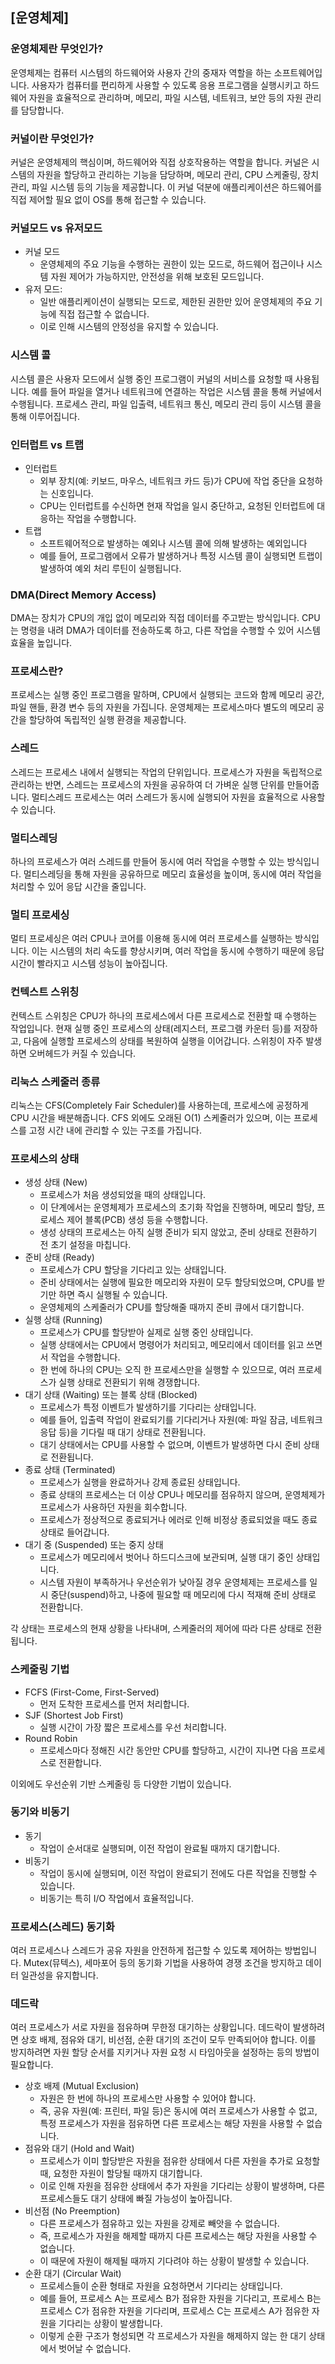 ## [운영체제]

### 운영체제란 무엇인가?
운영체제는 컴퓨터 시스템의 하드웨어와 사용자 간의 중재자 역할을 하는 소프트웨어입니다.
사용자가 컴퓨터를 편리하게 사용할 수 있도록 응용 프로그램을 실행시키고 하드웨어 자원을 효율적으로 관리하며, 메모리, 파일 시스템, 네트워크, 보안 등의 자원 관리를 담당합니다.


### 커널이란 무엇인가?
커널은 운영체제의 핵심이며, 하드웨어와 직접 상호작용하는 역할을 합니다.
커널은 시스템의 자원을 할당하고 관리하는 기능을 담당하며, 메모리 관리, CPU 스케줄링, 장치 관리, 파일 시스템 등의 기능을 제공합니다.
이 커널 덕분에 애플리케이션은 하드웨어를 직접 제어할 필요 없이 OS를 통해 접근할 수 있습니다.


### 커널모드 vs 유저모드
- 커널 모드
  - 운영체제의 주요 기능을 수행하는 권한이 있는 모드로, 하드웨어 접근이나 시스템 자원 제어가 가능하지만, 안전성을 위해 보호된 모드입니다.
- 유저 모드:
  - 일반 애플리케이션이 실행되는 모드로, 제한된 권한만 있어 운영체제의 주요 기능에 직접 접근할 수 없습니다. 
  - 이로 인해 시스템의 안정성을 유지할 수 있습니다.


### 시스템 콜
시스템 콜은 사용자 모드에서 실행 중인 프로그램이 커널의 서비스를 요청할 때 사용됩니다.
예를 들어 파일을 열거나 네트워크에 연결하는 작업은 시스템 콜을 통해 커널에서 수행됩니다.
프로세스 관리, 파일 입출력, 네트워크 통신, 메모리 관리 등이 시스템 콜을 통해 이루어집니다.


### 인터럽트 vs 트랩
- 인터럽트
  - 외부 장치(예: 키보드, 마우스, 네트워크 카드 등)가 CPU에 작업 중단을 요청하는 신호입니다.
  - CPU는 인터럽트를 수신하면 현재 작업을 일시 중단하고, 요청된 인터럽트에 대응하는 작업을 수행합니다.
- 트랩
  - 소프트웨어적으로 발생하는 예외나 시스템 콜에 의해 발생하는 예외입니다
  - 예를 들어, 프로그램에서 오류가 발생하거나 특정 시스템 콜이 실행되면 트랩이 발생하여 예외 처리 루틴이 실행됩니다.


### DMA(Direct Memory Access)
DMA는 장치가 CPU의 개입 없이 메모리와 직접 데이터를 주고받는 방식입니다.
CPU는 명령을 내려 DMA가 데이터를 전송하도록 하고, 다른 작업을 수행할 수 있어 시스템 효율을 높입니다.


### 프로세스란?
프로세스는 실행 중인 프로그램을 말하며, CPU에서 실행되는 코드와 함께 메모리 공간, 파일 핸들, 환경 변수 등의 자원을 가집니다.
운영체제는 프로세스마다 별도의 메모리 공간을 할당하여 독립적인 실행 환경을 제공합니다.


### 스레드
스레드는 프로세스 내에서 실행되는 작업의 단위입니다.
프로세스가 자원을 독립적으로 관리하는 반면, 스레드는 프로세스의 자원을 공유하여 더 가벼운 실행 단위를 만들어줍니다.
멀티스레드 프로세스는 여러 스레드가 동시에 실행되어 자원을 효율적으로 사용할 수 있습니다.


### 멀티스레딩
하나의 프로세스가 여러 스레드를 만들어 동시에 여러 작업을 수행할 수 있는 방식입니다.
멀티스레딩을 통해 자원을 공유하므로 메모리 효율성을 높이며, 동시에 여러 작업을 처리할 수 있어 응답 시간을 줄입니다.


### 멀티 프로세싱
멀티 프로세싱은 여러 CPU나 코어를 이용해 동시에 여러 프로세스를 실행하는 방식입니다.
이는 시스템의 처리 속도를 향상시키며, 여러 작업을 동시에 수행하기 때문에 응답 시간이 빨라지고 시스템 성능이 높아집니다.


### 컨텍스트 스위칭
컨텍스트 스위칭은 CPU가 하나의 프로세스에서 다른 프로세스로 전환할 때 수행하는 작업입니다.
현재 실행 중인 프로세스의 상태(레지스터, 프로그램 카운터 등)를 저장하고, 다음에 실행할 프로세스의 상태를 복원하여 실행을 이어갑니다.
스위칭이 자주 발생하면 오버헤드가 커질 수 있습니다.


### 리눅스 스케줄러 종류
리눅스는 CFS(Completely Fair Scheduler)를 사용하는데, 프로세스에 공정하게 CPU 시간을 배분해줍니다.
CFS 외에도 오래된 O(1) 스케줄러가 있으며, 이는 프로세스를 고정 시간 내에 관리할 수 있는 구조를 가집니다.


### 프로세스의 상태
- 생성 상태 (New)
  - 프로세스가 처음 생성되었을 때의 상태입니다.
  - 이 단계에서는 운영체제가 프로세스의 초기화 작업을 진행하며, 메모리 할당, 프로세스 제어 블록(PCB) 생성 등을 수행합니다.
  - 생성 상태의 프로세스는 아직 실행 준비가 되지 않았고, 준비 상태로 전환하기 전 초기 설정을 마칩니다.
- 준비 상태 (Ready) 
  - 프로세스가 CPU 할당을 기다리고 있는 상태입니다.
  - 준비 상태에서는 실행에 필요한 메모리와 자원이 모두 할당되었으며, CPU를 받기만 하면 즉시 실행될 수 있습니다.
  - 운영체제의 스케줄러가 CPU를 할당해줄 때까지 준비 큐에서 대기합니다. 
- 실행 상태 (Running) 
  - 프로세스가 CPU를 할당받아 실제로 실행 중인 상태입니다.
  - 실행 상태에서는 CPU에서 명령어가 처리되고, 메모리에서 데이터를 읽고 쓰면서 작업을 수행합니다.
  - 한 번에 하나의 CPU는 오직 한 프로세스만을 실행할 수 있으므로, 여러 프로세스가 실행 상태로 전환되기 위해 경쟁합니다. 
- 대기 상태 (Waiting) 또는 블록 상태 (Blocked) 
  - 프로세스가 특정 이벤트가 발생하기를 기다리는 상태입니다. 
  - 예를 들어, 입출력 작업이 완료되기를 기다리거나 자원(예: 파일 잠금, 네트워크 응답 등)을 기다릴 때 대기 상태로 전환됩니다. 
  - 대기 상태에서는 CPU를 사용할 수 없으며, 이벤트가 발생하면 다시 준비 상태로 전환됩니다. 
- 종료 상태 (Terminated) 
  - 프로세스가 실행을 완료하거나 강제 종료된 상태입니다.
  - 종료 상태의 프로세스는 더 이상 CPU나 메모리를 점유하지 않으며, 운영체제가 프로세스가 사용하던 자원을 회수합니다.
  - 프로세스가 정상적으로 종료되거나 에러로 인해 비정상 종료되었을 때도 종료 상태로 들어갑니다.
- 대기 중 (Suspended) 또는 중지 상태 
  - 프로세스가 메모리에서 벗어나 하드디스크에 보관되며, 실행 대기 중인 상태입니다.
  - 시스템 자원이 부족하거나 우선순위가 낮아질 경우 운영체제는 프로세스를 일시 중단(suspend)하고, 나중에 필요할 때 메모리에 다시 적재해 준비 상태로 전환합니다. 

각 상태는 프로세스의 현재 상황을 나타내며, 스케줄러의 제어에 따라 다른 상태로 전환됩니다.


### 스케줄링 기법
- FCFS (First-Come, First-Served)
  - 먼저 도착한 프로세스를 먼저 처리합니다.
- SJF (Shortest Job First)
  - 실행 시간이 가장 짧은 프로세스를 우선 처리합니다.
- Round Robin
  - 프로세스마다 정해진 시간 동안만 CPU를 할당하고, 시간이 지나면 다음 프로세스로 전환합니다.

이외에도 우선순위 기반 스케줄링 등 다양한 기법이 있습니다.


### 동기와 비동기
- 동기
  - 작업이 순서대로 실행되며, 이전 작업이 완료될 때까지 대기합니다.
- 비동기
  - 작업이 동시에 실행되며, 이전 작업이 완료되기 전에도 다른 작업을 진행할 수 있습니다.
  - 비동기는 특히 I/O 작업에서 효율적입니다.


### 프로세스(스레드) 동기화
여러 프로세스나 스레드가 공유 자원을 안전하게 접근할 수 있도록 제어하는 방법입니다.
Mutex(뮤텍스), 세마포어 등의 동기화 기법을 사용하여 경쟁 조건을 방지하고 데이터 일관성을 유지합니다.


### 데드락
여러 프로세스가 서로 자원을 점유하며 무한정 대기하는 상황입니다.
데드락이 발생하려면 상호 배제, 점유와 대기, 비선점, 순환 대기의 조건이 모두 만족되어야 합니다.
이를 방지하려면 자원 할당 순서를 지키거나 자원 요청 시 타임아웃을 설정하는 등의 방법이 필요합니다.

- 상호 배제 (Mutual Exclusion)
  - 자원은 한 번에 하나의 프로세스만 사용할 수 있어야 합니다.
  - 즉, 공유 자원(예: 프린터, 파일 등)은 동시에 여러 프로세스가 사용할 수 없고, 특정 프로세스가 자원을 점유하면 다른 프로세스는 해당 자원을 사용할 수 없습니다. 
- 점유와 대기 (Hold and Wait)
  - 프로세스가 이미 할당받은 자원을 점유한 상태에서 다른 자원을 추가로 요청할 때, 요청한 자원이 할당될 때까지 대기합니다.
  - 이로 인해 자원을 점유한 상태에서 추가 자원을 기다리는 상황이 발생하며, 다른 프로세스들도 대기 상태에 빠질 가능성이 높아집니다.
- 비선점 (No Preemption)
  - 다른 프로세스가 점유하고 있는 자원을 강제로 빼앗을 수 없습니다.
  - 즉, 프로세스가 자원을 해제할 때까지 다른 프로세스는 해당 자원을 사용할 수 없습니다.
  - 이 때문에 자원이 해제될 때까지 기다려야 하는 상황이 발생할 수 있습니다.
- 순환 대기 (Circular Wait)
  - 프로세스들이 순환 형태로 자원을 요청하면서 기다리는 상태입니다. 
  - 예를 들어, 프로세스 A는 프로세스 B가 점유한 자원을 기다리고, 프로세스 B는 프로세스 C가 점유한 자원을 기다리며, 프로세스 C는 프로세스 A가 점유한 자원을 기다리는 상황이 발생합니다. 
  - 이렇게 순환 구조가 형성되면 각 프로세스가 자원을 해제하지 않는 한 대기 상태에서 벗어날 수 없습니다.
